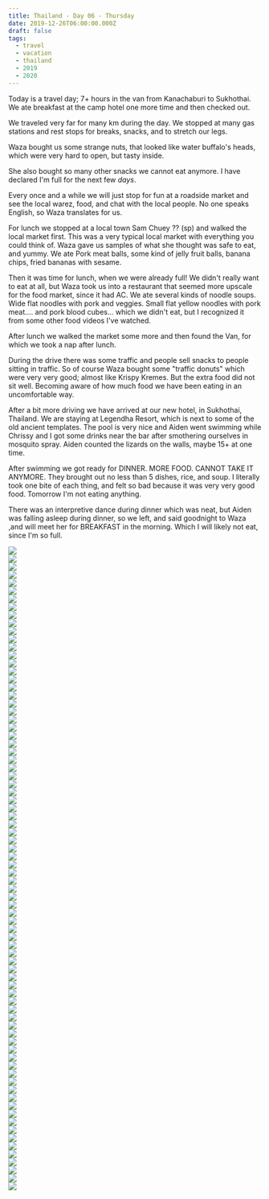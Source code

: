 ```yaml
---
title: Thailand - Day 06 - Thursday
date: 2019-12-26T06:00:00.000Z
draft: false
tags:
  - travel
  - vacation
  - thailand
  - 2019
  - 2020
---
```


Today is a travel day; 7+ hours in the van from Kanachaburi to Sukhothai. We ate breakfast at the camp hotel one more time and then checked out.

We traveled very far for many km during the day. We stopped at many gas stations and rest stops for breaks, snacks, and to stretch our legs.

Waza bought us some strange nuts, that looked like water buffalo's heads, which were very hard to open, but tasty inside.

She also bought so many other snacks we cannot eat anymore. I have declared I'm full for the next few _days_.

Every once and a while we will just stop for fun at a roadside market and see the local warez, food, and chat with the local people. No one speaks English, so Waza translates for us.

For lunch we stopped at a local town Sam Chuey ?? (sp) and walked the local market first. This was a very typical local market with everything you could think of. Waza gave us samples of what she thought was safe to eat, and yummy. We ate Pork meat balls, some kind of jelly fruit balls, banana chips, fried bananas with sesame.

Then it was time for lunch, when we were already full! We didn't really want to eat at all, but Waza took us into a restaurant that seemed more upscale for the food market, since it had AC. We ate several kinds of noodle soups. Wide flat noodles with pork and veggies. Small flat yellow noodles with pork meat.... and pork blood cubes... which we didn't eat, but I recognized it from some other food videos I've watched.

After lunch we walked the market some more and then found the Van, for which we took a nap after lunch.

During the drive there was some traffic and people sell snacks to people sitting in traffic. So of course Waza bought some "traffic donuts" which were very very good; almost like Krispy Kremes. But the extra food did not sit well. Becoming aware of how much food we have been eating in an uncomfortable way.

After a bit more driving we have arrived at our new hotel, in Sukhothai, Thailand. We are staying at Legendha Resort, which is next to some of the old ancient templates. The pool is very nice and Aiden went swimming while Chrissy and I got some drinks near the bar after smothering ourselves in mosquito spray. Aiden counted the lizards on the walls, maybe 15+ at one time.

After swimming we got ready for DINNER. MORE FOOD. CANNOT TAKE IT ANYMORE. They brought out no less than 5 dishes, rice, and soup. I literally took one bite of each thing, and felt so bad because it was very very good food. Tomorrow I'm not eating anything.

There was an interpretive dance during dinner which was neat, but Aiden was falling asleep during dinner, so we left, and said goodnight to Waza ,and will meet her for BREAKFAST in the morning. Which I will likely not eat, since I'm so full.

<div id="a714f250e970a5cf6edb2269188b13783" style="display:none">
  <h3>
</h3>
  <p>
</p>
</div>

<div id="cd713c2f41a9ae0522895a454eeefafb" style="display:none">
  <h3>
</h3>
  <p>
</p>
</div>

<div id="e422a8e585d456faae34799692968ddf" style="display:none">
  <h3>
</h3>
  <p>
</p>
</div>

<div id="a2c6d945e6df0ca3bb91f8a65c9e0da44" style="display:none">
  <h3>Flowers laid at the temple by the Royal Princess a few days earlier.
</h3>
  <p>We heard that when the Royal Family comes to visit the temples they completely close the grounds to everyone, so we were lucky to get in and see this a few days later!
</p>
</div>

<div id="a5273721159b57a86aa8e01289e559f9d" style="display:none">
  <h3>
</h3>
  <p>
</p>
</div>

<div id="a227529c1d9de331e6ef7fb30937de586" style="display:none">
  <h3>
</h3>
  <p>
</p>
</div>

<div id="a347acca3916b01b8af80ab6033e64b96" style="display:none">
  <h3>
</h3>
  <p>
</p>
</div>

<div id="a756ade9a2646210b0173a3170332718d" style="display:none">
  <h3>
</h3>
  <p>
</p>
</div>

<div id="a3b48f1e522441ccfecf549dc17fb9f9c" style="display:none">
  <h3>
</h3>
  <p>
</p>
</div>

<div id="a7e66f23eb0276208fcee6dbfd841a3d6" style="display:none">
  <h3>
</h3>
  <p>
</p>
</div>

<div id="c12953bfeed777b515328599a21dfaa2" style="display:none">
  <h3>
</h3>
  <p>
</p>
</div>

<div id="a9c4aeffbdb15a0a2a11d3485d0a14fc7" style="display:none">
  <h3>
</h3>
  <p>
</p>
</div>

<div id="a8ca3a456569a4f2ff1276e9d344507b1" style="display:none">
  <h3>
</h3>
  <p>
</p>
</div>

<div id="a4079cbb374dd6390537f2a069de3e080" style="display:none">
  <h3>
</h3>
  <p>
</p>
</div>

<div id="a8464e026878047e3120b0417bceb3087" style="display:none">
  <h3>
</h3>
  <p>
</p>
</div>

<div id="da7b2507eddff933eb3e8b994ca480bc" style="display:none">
  <h3>
</h3>
  <p>
</p>
</div>

<div id="a70c0bd99806c9c54a58edd0d20da80e7" style="display:none">
  <h3>
</h3>
  <p>
</p>
</div>

<div id="b077b3c5fa1803cd2665559558f273ee" style="display:none">
  <h3>
</h3>
  <p>
</p>
</div>

<div id="a8ff0954a4858eed0f300934fee867132" style="display:none">
  <h3>
</h3>
  <p>
</p>
</div>

<div id="a53a559c73d9548547ce6c69723c37746" style="display:none">
  <h3>
</h3>
  <p>
</p>
</div>

<div id="a8632e331d21eeccc3cb4114b7ab49c2f" style="display:none">
  <h3>
</h3>
  <p>
</p>
</div>

<div id="a9e1d18964f287459ba688c83386ab0a" style="display:none">
  <h3>
</h3>
  <p>
</p>
</div>

<div id="dbd8d531d92157a7cf70b76668e1ed00" style="display:none">
  <h3>
</h3>
  <p>
</p>
</div>

<div id="a028d7cad8b15116f7674d4c791beed94" style="display:none">
  <h3>
</h3>
  <p>
</p>
</div>

<div id="a1f7412cea9e4e8ea515b6e1ceef9d857" style="display:none">
  <h3>
</h3>
  <p>
</p>
</div>

<div id="a37f5259a97bd4637e6b07561a8401a4c" style="display:none">
  <h3>
</h3>
  <p>
</p>
</div>

<div id="dde7a4ac8efb8e32f6b5a34ba4742dc5" style="display:none">
  <h3>
</h3>
  <p>
</p>
</div>

<div id="a9b79ded8d7b5feba2947d798a0e397e8" style="display:none">
  <h3>
</h3>
  <p>
</p>
</div>

<div id="f21521c934056d2f39951ad51b70aa81" style="display:none">
  <h3>The secret passageway
</h3>
  <p>The secret passageway to where the Speaking Buddha "spoke" to the people from.
</p>
</div>

<div id="a6fc3397815afbd52ce2602f6c3e19ed1" style="display:none">
  <h3>
</h3>
  <p>
</p>
</div>

<div id="b51db3cafa2490c0b41b988fb889d3d0" style="display:none">
  <h3>
</h3>
  <p>
</p>
</div>

<div id="ce70b72de4b8fdcafda0a653e54e0be7" style="display:none">
  <h3>
</h3>
  <p>
</p>
</div>

<div id="a3251ece008ccb44eab55a7879103b856" style="display:none">
  <h3>
</h3>
  <p>
</p>
</div>

<div id="a093451468e0f8af71fe0fdbad70dece3" style="display:none">
  <h3>
</h3>
  <p>
</p>
</div>

<div id="a34bbe97fe5d624bfe9ad3391e550e09a" style="display:none">
  <h3>
</h3>
  <p>
</p>
</div>

<div id="a442812b2691c2d5cac1d15438aa8405" style="display:none">
  <h3>
</h3>
  <p>
</p>
</div>

<div id="a1bb110019c0dc5360a11ad68916766e" style="display:none">
  <h3>
</h3>
  <p>
</p>
</div>

<div id="a69f9b791b3ed416acf335ebb054fd546" style="display:none">
  <h3>
</h3>
  <p>
</p>
</div>

<div id="d80b2a806f207e3f69e6bcea87789e0d" style="display:none">
  <h3>
</h3>
  <p>
</p>
</div>

<div id="a62f4260e89ba45f17f3e166161ca2669" style="display:none">
  <h3>
</h3>
  <p>
</p>
</div>

<div class="demo-gallery">
  <div id="mypicts" class="list-styled">
  <a href="https://static.bobflorian.com/thailand/day6/31.jpg" data-sub-html="#a714f250e970a5cf6edb2269188b13783"><img class="img-responsive" src="https://static.bobflorian.com/thailand/day6/thumbnail_31.jpg"><div class="demo-gallery-poster">
  <img src="/img/zoom.png">
</div></a>
  <a href="https://static.bobflorian.com/thailand/day6/6.jpg" data-sub-html="#cd713c2f41a9ae0522895a454eeefafb"><img class="img-responsive" src="https://static.bobflorian.com/thailand/day6/thumbnail_6.jpg"><div class="demo-gallery-poster">
  <img src="/img/zoom.png">
</div></a>
  <a href="https://static.bobflorian.com/thailand/day6/37.jpg" data-sub-html="#e422a8e585d456faae34799692968ddf"><img class="img-responsive" src="https://static.bobflorian.com/thailand/day6/thumbnail_37.jpg"><div class="demo-gallery-poster">
  <img src="/img/zoom.png">
</div></a>
  <a href="https://static.bobflorian.com/thailand/day6/17.jpg" data-sub-html="#a2c6d945e6df0ca3bb91f8a65c9e0da44"><img class="img-responsive" src="https://static.bobflorian.com/thailand/day6/thumbnail_17.jpg"><div class="demo-gallery-poster">
  <img src="/img/zoom.png">
</div></a>
  <a href="https://static.bobflorian.com/thailand/day6/27.jpg" data-sub-html="#a5273721159b57a86aa8e01289e559f9d"><img class="img-responsive" src="https://static.bobflorian.com/thailand/day6/thumbnail_27.jpg"><div class="demo-gallery-poster">
  <img src="/img/zoom.png">
</div></a>
  <a href="https://static.bobflorian.com/thailand/day6/29.jpg" data-sub-html="#a227529c1d9de331e6ef7fb30937de586"><img class="img-responsive" src="https://static.bobflorian.com/thailand/day6/thumbnail_29.jpg"><div class="demo-gallery-poster">
  <img src="/img/zoom.png">
</div></a>
  <a href="https://static.bobflorian.com/thailand/day6/3.jpg" data-sub-html="#a347acca3916b01b8af80ab6033e64b96"><img class="img-responsive" src="https://static.bobflorian.com/thailand/day6/thumbnail_3.jpg"><div class="demo-gallery-poster">
  <img src="/img/zoom.png">
</div></a>
  <a href="https://static.bobflorian.com/thailand/day6/13.jpg" data-sub-html="#a756ade9a2646210b0173a3170332718d"><img class="img-responsive" src="https://static.bobflorian.com/thailand/day6/thumbnail_13.jpg"><div class="demo-gallery-poster">
  <img src="/img/zoom.png">
</div></a>
  <a href="https://static.bobflorian.com/thailand/day6/21.jpg" data-sub-html="#a3b48f1e522441ccfecf549dc17fb9f9c"><img class="img-responsive" src="https://static.bobflorian.com/thailand/day6/thumbnail_21.jpg"><div class="demo-gallery-poster">
  <img src="/img/zoom.png">
</div></a>
  <a href="https://static.bobflorian.com/thailand/day6/32.jpg" data-sub-html="#a7e66f23eb0276208fcee6dbfd841a3d6"><img class="img-responsive" src="https://static.bobflorian.com/thailand/day6/thumbnail_32.jpg"><div class="demo-gallery-poster">
  <img src="/img/zoom.png">
</div></a>
  <a href="https://static.bobflorian.com/thailand/day6/4.jpg" data-sub-html="#c12953bfeed777b515328599a21dfaa2"><img class="img-responsive" src="https://static.bobflorian.com/thailand/day6/thumbnail_4.jpg"><div class="demo-gallery-poster">
  <img src="/img/zoom.png">
</div></a>
  <a href="https://static.bobflorian.com/thailand/day6/0.jpg" data-sub-html="#a9c4aeffbdb15a0a2a11d3485d0a14fc7"><img class="img-responsive" src="https://static.bobflorian.com/thailand/day6/thumbnail_0.jpg"><div class="demo-gallery-poster">
  <img src="/img/zoom.png">
</div></a>
  <a href="https://static.bobflorian.com/thailand/day6/12.jpg" data-sub-html="#a8ca3a456569a4f2ff1276e9d344507b1"><img class="img-responsive" src="https://static.bobflorian.com/thailand/day6/thumbnail_12.jpg"><div class="demo-gallery-poster">
  <img src="/img/zoom.png">
</div></a>
  <a href="https://static.bobflorian.com/thailand/day6/2.jpg" data-sub-html="#a4079cbb374dd6390537f2a069de3e080"><img class="img-responsive" src="https://static.bobflorian.com/thailand/day6/thumbnail_2.jpg"><div class="demo-gallery-poster">
  <img src="/img/zoom.png">
</div></a>
  <a href="https://static.bobflorian.com/thailand/day6/26.jpg" data-sub-html="#a8464e026878047e3120b0417bceb3087"><img class="img-responsive" src="https://static.bobflorian.com/thailand/day6/thumbnail_26.jpg"><div class="demo-gallery-poster">
  <img src="/img/zoom.png">
</div></a>
  <a href="https://static.bobflorian.com/thailand/day6/24.jpg" data-sub-html="#da7b2507eddff933eb3e8b994ca480bc"><img class="img-responsive" src="https://static.bobflorian.com/thailand/day6/thumbnail_24.jpg"><div class="demo-gallery-poster">
  <img src="/img/zoom.png">
</div></a>
  <a href="https://static.bobflorian.com/thailand/day6/15.jpg" data-sub-html="#a70c0bd99806c9c54a58edd0d20da80e7"><img class="img-responsive" src="https://static.bobflorian.com/thailand/day6/thumbnail_15.jpg"><div class="demo-gallery-poster">
  <img src="/img/zoom.png">
</div></a>
  <a href="https://static.bobflorian.com/thailand/day6/28.jpg" data-sub-html="#b077b3c5fa1803cd2665559558f273ee"><img class="img-responsive" src="https://static.bobflorian.com/thailand/day6/thumbnail_28.jpg"><div class="demo-gallery-poster">
  <img src="/img/zoom.png">
</div></a>
  <a href="https://static.bobflorian.com/thailand/day6/18.jpg" data-sub-html="#a8ff0954a4858eed0f300934fee867132"><img class="img-responsive" src="https://static.bobflorian.com/thailand/day6/thumbnail_18.jpg"><div class="demo-gallery-poster">
  <img src="/img/zoom.png">
</div></a>
  <a href="https://static.bobflorian.com/thailand/day6/16.jpg" data-sub-html="#a53a559c73d9548547ce6c69723c37746"><img class="img-responsive" src="https://static.bobflorian.com/thailand/day6/thumbnail_16.jpg"><div class="demo-gallery-poster">
  <img src="/img/zoom.png">
</div></a>
  <a href="https://static.bobflorian.com/thailand/day6/14.jpg" data-sub-html="#a8632e331d21eeccc3cb4114b7ab49c2f"><img class="img-responsive" src="https://static.bobflorian.com/thailand/day6/thumbnail_14.jpg"><div class="demo-gallery-poster">
  <img src="/img/zoom.png">
</div></a>
  <a href="https://static.bobflorian.com/thailand/day6/5.jpg" data-sub-html="#a9e1d18964f287459ba688c83386ab0a"><img class="img-responsive" src="https://static.bobflorian.com/thailand/day6/thumbnail_5.jpg"><div class="demo-gallery-poster">
  <img src="/img/zoom.png">
</div></a>
  <a href="https://static.bobflorian.com/thailand/day6/25.jpg" data-sub-html="#dbd8d531d92157a7cf70b76668e1ed00"><img class="img-responsive" src="https://static.bobflorian.com/thailand/day6/thumbnail_25.jpg"><div class="demo-gallery-poster">
  <img src="/img/zoom.png">
</div></a>
  <a href="https://static.bobflorian.com/thailand/day6/19.jpg" data-sub-html="#a028d7cad8b15116f7674d4c791beed94"><img class="img-responsive" src="https://static.bobflorian.com/thailand/day6/thumbnail_19.jpg"><div class="demo-gallery-poster">
  <img src="/img/zoom.png">
</div></a>
  <a href="https://static.bobflorian.com/thailand/day6/23.jpg" data-sub-html="#a1f7412cea9e4e8ea515b6e1ceef9d857"><img class="img-responsive" src="https://static.bobflorian.com/thailand/day6/thumbnail_23.jpg"><div class="demo-gallery-poster">
  <img src="/img/zoom.png">
</div></a>
  <a href="https://static.bobflorian.com/thailand/day6/38.jpg" data-sub-html="#a37f5259a97bd4637e6b07561a8401a4c"><img class="img-responsive" src="https://static.bobflorian.com/thailand/day6/thumbnail_38.jpg"><div class="demo-gallery-poster">
  <img src="/img/zoom.png">
</div></a>
  <a href="https://static.bobflorian.com/thailand/day6/7.jpg" data-sub-html="#dde7a4ac8efb8e32f6b5a34ba4742dc5"><img class="img-responsive" src="https://static.bobflorian.com/thailand/day6/thumbnail_7.jpg"><div class="demo-gallery-poster">
  <img src="/img/zoom.png">
</div></a>
  <a href="https://static.bobflorian.com/thailand/day6/1.jpg" data-sub-html="#a9b79ded8d7b5feba2947d798a0e397e8"><img class="img-responsive" src="https://static.bobflorian.com/thailand/day6/thumbnail_1.jpg"><div class="demo-gallery-poster">
  <img src="/img/zoom.png">
</div></a>
  <a href="https://static.bobflorian.com/thailand/day6/33.jpg" data-sub-html="#f21521c934056d2f39951ad51b70aa81"><img class="img-responsive" src="https://static.bobflorian.com/thailand/day6/thumbnail_33.jpg"><div class="demo-gallery-poster">
  <img src="/img/zoom.png">
</div></a>
  <a href="https://static.bobflorian.com/thailand/day6/35.jpg" data-sub-html="#a6fc3397815afbd52ce2602f6c3e19ed1"><img class="img-responsive" src="https://static.bobflorian.com/thailand/day6/thumbnail_35.jpg"><div class="demo-gallery-poster">
  <img src="/img/zoom.png">
</div></a>
  <a href="https://static.bobflorian.com/thailand/day6/20.jpg" data-sub-html="#b51db3cafa2490c0b41b988fb889d3d0"><img class="img-responsive" src="https://static.bobflorian.com/thailand/day6/thumbnail_20.jpg"><div class="demo-gallery-poster">
  <img src="/img/zoom.png">
</div></a>
  <a href="https://static.bobflorian.com/thailand/day6/10.jpg" data-sub-html="#ce70b72de4b8fdcafda0a653e54e0be7"><img class="img-responsive" src="https://static.bobflorian.com/thailand/day6/thumbnail_10.jpg"><div class="demo-gallery-poster">
  <img src="/img/zoom.png">
</div></a>
  <a href="https://static.bobflorian.com/thailand/day6/36.jpg" data-sub-html="#a3251ece008ccb44eab55a7879103b856"><img class="img-responsive" src="https://static.bobflorian.com/thailand/day6/thumbnail_36.jpg"><div class="demo-gallery-poster">
  <img src="/img/zoom.png">
</div></a>
  <a href="https://static.bobflorian.com/thailand/day6/34.jpg" data-sub-html="#a093451468e0f8af71fe0fdbad70dece3"><img class="img-responsive" src="https://static.bobflorian.com/thailand/day6/thumbnail_34.jpg"><div class="demo-gallery-poster">
  <img src="/img/zoom.png">
</div></a>
  <a href="https://static.bobflorian.com/thailand/day6/9.jpg" data-sub-html="#a34bbe97fe5d624bfe9ad3391e550e09a"><img class="img-responsive" src="https://static.bobflorian.com/thailand/day6/thumbnail_9.jpg"><div class="demo-gallery-poster">
  <img src="/img/zoom.png">
</div></a>
  <a href="https://static.bobflorian.com/thailand/day6/8.jpg" data-sub-html="#a442812b2691c2d5cac1d15438aa8405"><img class="img-responsive" src="https://static.bobflorian.com/thailand/day6/thumbnail_8.jpg"><div class="demo-gallery-poster">
  <img src="/img/zoom.png">
</div></a>
  <a href="https://static.bobflorian.com/thailand/day6/30.jpg" data-sub-html="#a1bb110019c0dc5360a11ad68916766e"><img class="img-responsive" src="https://static.bobflorian.com/thailand/day6/thumbnail_30.jpg"><div class="demo-gallery-poster">
  <img src="/img/zoom.png">
</div></a>
  <a href="https://static.bobflorian.com/thailand/day6/11.jpg" data-sub-html="#a69f9b791b3ed416acf335ebb054fd546"><img class="img-responsive" src="https://static.bobflorian.com/thailand/day6/thumbnail_11.jpg"><div class="demo-gallery-poster">
  <img src="/img/zoom.png">
</div></a>
  <a href="https://static.bobflorian.com/thailand/day6/39.jpg" data-sub-html="#d80b2a806f207e3f69e6bcea87789e0d"><img class="img-responsive" src="https://static.bobflorian.com/thailand/day6/thumbnail_39.jpg"><div class="demo-gallery-poster">
  <img src="/img/zoom.png">
</div></a>
  <a href="https://static.bobflorian.com/thailand/day6/22.jpg" data-sub-html="#62f4260e89ba45f17f3e166161ca2669"><img class="img-responsive" src="https://static.bobflorian.com/thailand/day6/thumbnail_22.jpg"><div class="demo-gallery-poster">
  <img src="/img/zoom.png">
</div></a>
</div>
</div>

<script type="text/javascript">

    lightGallery(document.getElementById('mypicts'), {
    thumbnail:true,
    download:false,
    preload:6
});

    $('#mypicts').justifiedGallery({
    rowHeight : 100,
    lastRow : 'nojustify',
    margins : 20
    });

</script>
